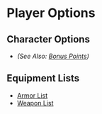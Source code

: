 # Player Options

## Character Options

* *(See Also: [Bonus Points]())*

## Equipment Lists

* [Armor List]()
* [Weapon List]()
